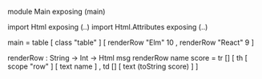 module Main exposing (main)

import Html exposing (..)
import Html.Attributes exposing (..)


main =
    table [ class "table" ]
        [ renderRow "Elm" 10
        , renderRow "React" 9
        ]


renderRow : String -> Int -> Html msg
renderRow name score =
    tr []
        [ th [ scope "row" ] [ text name ]
        , td [] [ text (toString score) ]
        ]
